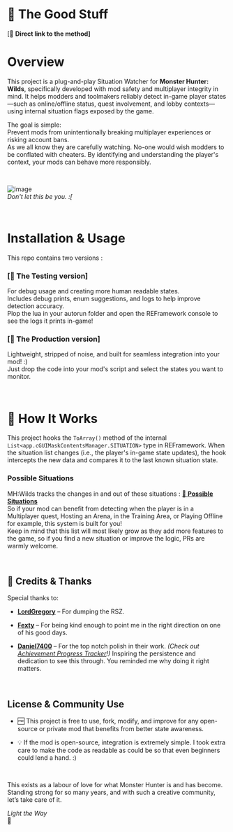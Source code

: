 # 🌟 The Good Stuff
[🔗 **Direct link to the method]**
  
# Overview
This project is a plug-and-play Situation Watcher for **Monster Hunter: Wilds**, specifically developed with mod safety and multiplayer integrity in mind. It helps modders and toolmakers reliably detect in-game player states—such as online/offline status, quest involvement, and lobby contexts—using internal situation flags exposed by the game.

The goal is simple:  
Prevent mods from unintentionally breaking multiplayer experiences or risking account bans.  
As we all know they are carefully watching. No-one would wish modders to be conflated with cheaters. By identifying and understanding the player's context, your mods can behave more responsibly.  
  
  <br />
  
![image](https://github.com/user-attachments/assets/957d5394-05f0-4592-89c0-214125fad68a)  
_Don't let this be you. :[_
  
  <br />
  
# Installation & Usage
This repo contains two versions :

### [🔗 **The Testing version]**  
For debug usage and creating more human readable states.  
Includes debug prints, enum suggestions, and logs to help improve detection accuracy.  
Plop the lua in your autorun folder and open the REFramework console to see the logs it prints in-game!


### [🔗 **The Production version]**  
Lightweight, stripped of noise, and built for seamless integration into your mod! :)  
Just drop the code into your mod's script and select the states you want to monitor.
  
  <br />
  
# 🔎 How It Works
This project hooks the ```ToArray()``` method of the internal ```List<app.cGUIMaskContentsManager.SITUATION>``` type in REFramework. When the situation list changes (i.e., the player's in-game state updates), the hook intercepts the new data and compares it to the last known situation state.

### Possible Situations
MH:Wilds tracks the changes in and out of these situations :    [🔗 **Possible Situations**](https://github.com/JdotCarver/MHWS-Multidetect/blob/67cc4e1e780a57c255a926d77d6249691b841946/Test%20Version/Possible_Situations.lua#L1)  
So if your mod can benefit from detecting when the player is in a Multiplayer quest, Hosting an Arena, in the Training Area, or Playing Offline for example, this system is built for you!  
Keep in mind that this list will most likely grow as they add more features to the game, so if you find a new situation or improve the logic, PRs are warmly welcome.  
  
  <br />
  
## 🙏 Credits & Thanks
Special thanks to:

- [**LordGregory**](https://github.com/Synthlight) – For dumping the RSZ.
- [**Fexty**](https://github.com/Fexty12573) – For being kind enough to point me in the right direction on one of his good days.
- [**Daniel7400**](https://github.com/Daniel7400) – For the top notch polish in their work. _(Check out [Achievement Progress Tracker](https://www.nexusmods.com/monsterhunterwilds/mods/721)!)_ Inspiring the persistence and dedication to see this through. You reminded me why doing it right matters.
  
  <br />
 
## License & Community Use
- 🆓 This project is free to use, fork, modify, and improve for any open-source or private mod that benefits from better state awareness.  
- 💡 If the mod is open-source, integration is extremely simple. I took extra care to make the code as readable as could be so that even beginners could lend a hand. :)    
  
  <br />
 
This exists as a labour of love for what Monster Hunter is and has become. Standing strong for so many years, and with such a creative community, let’s take care of it.  

_Light the Way_  
🌟  
